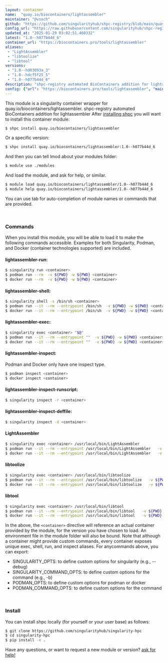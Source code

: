 ```yaml
---
layout: container
name:  "quay.io/biocontainers/lightassembler"
maintainer: "@vsoch"
github: "https://github.com/singularityhub/shpc-registry/blob/main/quay.io/biocontainers/lightassembler/container.yaml"
config_url: "https://raw.githubusercontent.com/singularityhub/shpc-registry/main/quay.io/biocontainers/lightassembler/container.yaml"
updated_at: "2025-01-29 03:02:51.460332"
latest: "1.0--h077b44d_6"
container_url: "https://biocontainers.pro/tools/lightassembler"
aliases:
 - "LightAssembler"
 - "libtoolize"
 - "libtool"
versions:
 - "1.0--hd03093a_3"
 - "1.0--hdcf5f25_5"
 - "1.0--h077b44d_6"
description: "shpc-registry automated BioContainers addition for lightassembler"
config: {"url": "https://biocontainers.pro/tools/lightassembler", "maintainer": "@vsoch", "description": "shpc-registry automated BioContainers addition for lightassembler", "latest": {"1.0--h077b44d_6": "sha256:478cd50456dc444e0852267b1ae7657db747ae9d02393c92028448a97e31c29d"}, "tags": {"1.0--hd03093a_3": "sha256:58f381db032a2492cf55c21fee6da846a34af825ce151aa0bcab99c9507abdc3", "1.0--hdcf5f25_5": "sha256:7c914decd36dc948c1d892745d24428cdee5bd8532d216515f9b7dda052546d0", "1.0--h077b44d_6": "sha256:478cd50456dc444e0852267b1ae7657db747ae9d02393c92028448a97e31c29d"}, "docker": "quay.io/biocontainers/lightassembler", "aliases": {"LightAssembler": "/usr/local/bin/LightAssembler", "libtoolize": "/usr/local/bin/libtoolize", "libtool": "/usr/local/bin/libtool"}}
---
```


This module is a singularity container wrapper for quay.io/biocontainers/lightassembler.
shpc-registry automated BioContainers addition for lightassembler
After [installing shpc](#install) you will want to install this container module:


```bash
$ shpc install quay.io/biocontainers/lightassembler
```

Or a specific version:

```bash
$ shpc install quay.io/biocontainers/lightassembler:1.0--h077b44d_6
```

And then you can tell lmod about your modules folder:

```bash
$ module use ./modules
```

And load the module, and ask for help, or similar.

```bash
$ module load quay.io/biocontainers/lightassembler/1.0--h077b44d_6
$ module help quay.io/biocontainers/lightassembler/1.0--h077b44d_6
```

You can use tab for auto-completion of module names or commands that are provided.

<br>

### Commands

When you install this module, you will be able to load it to make the following commands accessible.
Examples for both Singularity, Podman, and Docker (container technologies supported) are included.

#### lightassembler-run:

```bash
$ singularity run <container>
$ podman run --rm  -v ${PWD} -w ${PWD} <container>
$ docker run --rm  -v ${PWD} -w ${PWD} <container>
```

#### lightassembler-shell:

```bash
$ singularity shell -s /bin/sh <container>
$ podman run --it --rm --entrypoint /bin/sh  -v ${PWD} -w ${PWD} <container>
$ docker run --it --rm --entrypoint /bin/sh  -v ${PWD} -w ${PWD} <container>
```

#### lightassembler-exec:

```bash
$ singularity exec <container> "$@"
$ podman run --it --rm --entrypoint ""  -v ${PWD} -w ${PWD} <container> "$@"
$ docker run --it --rm --entrypoint ""  -v ${PWD} -w ${PWD} <container> "$@"
```

#### lightassembler-inspect:

Podman and Docker only have one inspect type.

```bash
$ podman inspect <container>
$ docker inspect <container>
```

#### lightassembler-inspect-runscript:

```bash
$ singularity inspect -r <container>
```

#### lightassembler-inspect-deffile:

```bash
$ singularity inspect -d <container>
```


#### LightAssembler

```bash
$ singularity exec <container> /usr/local/bin/LightAssembler
$ podman run --it --rm --entrypoint /usr/local/bin/LightAssembler   -v ${PWD} -w ${PWD} <container> -c " $@"
$ docker run --it --rm --entrypoint /usr/local/bin/LightAssembler   -v ${PWD} -w ${PWD} <container> -c " $@"
```


#### libtoolize

```bash
$ singularity exec <container> /usr/local/bin/libtoolize
$ podman run --it --rm --entrypoint /usr/local/bin/libtoolize   -v ${PWD} -w ${PWD} <container> -c " $@"
$ docker run --it --rm --entrypoint /usr/local/bin/libtoolize   -v ${PWD} -w ${PWD} <container> -c " $@"
```


#### libtool

```bash
$ singularity exec <container> /usr/local/bin/libtool
$ podman run --it --rm --entrypoint /usr/local/bin/libtool   -v ${PWD} -w ${PWD} <container> -c " $@"
$ docker run --it --rm --entrypoint /usr/local/bin/libtool   -v ${PWD} -w ${PWD} <container> -c " $@"
```



In the above, the `<container>` directive will reference an actual container provided
by the module, for the version you have chosen to load. An environment file in the
module folder will also be bound. Note that although a container
might provide custom commands, every container exposes unique exec, shell, run, and
inspect aliases. For anycommands above, you can export:

 - SINGULARITY_OPTS: to define custom options for singularity (e.g., --debug)
 - SINGULARITY_COMMAND_OPTS: to define custom options for the command (e.g., -b)
 - PODMAN_OPTS: to define custom options for podman or docker
 - PODMAN_COMMAND_OPTS: to define custom options for the command

<br>

### Install

You can install shpc locally (for yourself or your user base) as follows:

```bash
$ git clone https://github.com/singularityhub/singularity-hpc
$ cd singularity-hpc
$ pip install -e .
```

Have any questions, or want to request a new module or version? [ask for help!](https://github.com/singularityhub/singularity-hpc/issues)